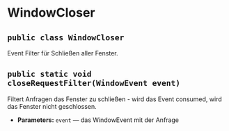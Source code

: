 # WindowCloser


## `public class WindowCloser`

Event Filter für Schließen aller Fenster.

## `public static void closeRequestFilter(WindowEvent event)`

Filtert Anfragen das Fenster zu schließen - wird das Event consumed, wird das Fenster nicht geschlossen.

 * **Parameters:** `event` — das WindowEvent mit der Anfrage

